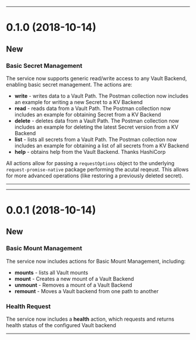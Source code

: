 -----------------------------
<a name="0.1.0"></a>
# 0.1.0 (2018-10-14)

## New

### Basic Secret Management
The service now supports generic read/write access to any Vault Backend, enabling basic secret management. The actions are:
* **write** - writes data to a Vault Path. The Postman collection now includes an example for writing a new Secret to a KV Backend
* **read** - reads data from a Vault Path. The Postman collection now includes an example for obtaining Secret from a KV Backend
* **delete** - deletes data from a Vault Path. The Postman collection now includes an example for deleting the latest Secret version from a KV Backend
* **list** - lists all secrets from a Vault Path. The Postman collection now includes an example for obtaining a list of all secrets from a KV Backend
* **help** - obtains help from the Vault Backend. Thanks HashiCorp

All actions allow for passing a `requestOptions` object to the underlying `request-promise-native` package performing the acutal reqeust. This allows for more advanced operations (like restoring a previously deleted secret).

-----------------------------

-----------------------------
<a name="0.0.1"></a>
# 0.0.1 (2018-10-14)

## New

### Basic Mount Management
The service now includes actions for Basic Mount Management, including:
* **mounts** - lists all Vault mounts 
* **mount** - Creates a new mount of a Vault Backend
* **unmount** - Removes a mount of a Vault Backend
* **remount** - Moves a Vault backend from one path to another

### Health Request
The service now includes a **health** action, which requests and returns health status of the configured Vault backend

-----------------------------
